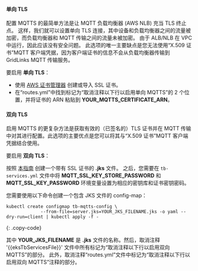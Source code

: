 #### 单向 TLS

配置 MQTTS 的最简单方法是让 MQTT 负载均衡器 (AWS NLB) 充当 TLS 终止点。
这样，我们就可以设置单向 TLS 连接，其中设备和负载均衡器之间的流量被加密，而负载均衡器和 MQTT 传输之间的流量未被加密。
由于 ALB/NLB 在 VPC 中运行，因此应该没有安全问题。
此选项的唯一主要缺点是您无法使用“X.509 证书”MQTT 客户端凭据，因为客户端证书的信息不会从负载均衡器传输到 GridLinks MQTT 传输服务。

要启用 **单向 TLS**：

* 使用 [AWS 证书管理器](https://aws.amazon.com/certificate-manager/) 创建或导入 SSL 证书。
* 在“routes.yml”中找到标记为“取消注释以下行以启用单向 MQTTS”的 2 个位置，并将证书的 ARN 粘贴到 **YOUR_MQTTS_CERTIFICATE_ARN**。

#### 双向 TLS

启用 MQTTS 的更复杂方法是获取有效的（已签名的）TLS 证书并在 MQTT 传输中对其进行配置。此选项的主要优点是您可以将其与“X.509 证书”MQTT 客户端凭据结合使用。

要启用 **双向 TLS**：

按照 [本指南](/docs/user-guide/mqtt-over-ssl/) 创建一个带有 SSL 证书的 **.jks** 文件。
之后，您需要在 `tb-services.yml` 文件中将 **MQTT_SSL_KEY_STORE_PASSWORD** 和 **MQTT_SSL_KEY_PASSWORD** 环境变量设置为相应的密钥库和证书密钥密码。

您需要使用以下命令创建一个包含 JKS 文件的 config-map：

```
kubectl create configmap tb-mqtts-config \
             --from-file=server.jks=YOUR_JKS_FILENAME.jks -o yaml --dry-run=client | kubectl apply -f -
```
{: .copy-code}

其中 **YOUR_JKS_FILENAME** 是 **.jks** 文件的名称。然后，取消注释 '{{eksTbServicesFile}}' 文件中所有标记为“取消注释以下行以启用双向 MQTTS”的部分。
此外，取消注释“routes.yml”文件中标记为“取消注释以下行以启用双向 MQTTS”注释的部分。